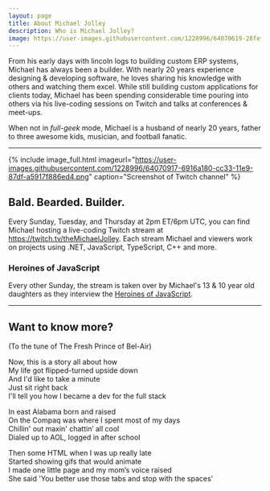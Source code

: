 ```yaml
---
layout: page
title: About Michael Jolley
description: Who is Michael Jolley?
image: https://user-images.githubusercontent.com/1228996/64070619-28fef100-cc2a-11e9-8e32-837e130722ca.png
---
```


From his early days with lincoln logs to building custom ERP systems, Michael has always been a builder. With
nearly 20 years experience designing &amp; developing software, he loves sharing his knowledge with others
and watching them excel. While still building custom applications for clients today, Michael has been spending
considerable time pouring into others via his live-coding sessions on Twitch and talks at conferences &amp; meet-ups.

When not in *full-geek* mode, Michael is a husband of nearly 20 years, father to three awesome kids, musician,
and football fanatic.

---

{% include image_full.html imageurl="https://user-images.githubusercontent.com/1228996/64070917-6916a180-cc33-11e9-87df-a5917f886ed4.png" caption="Screenshot of Twitch channel" %}

## Bald. Bearded. Builder.

Every Sunday, Tuesday, and Thursday at 2pm ET/6pm UTC, you can find Michael hosting a live-coding Twitch
stream at <a href="https://twitch.tv/theMichaelJolley" target="_blank">https://twitch.tv/theMichaelJolley</a>.
Each stream Michael and viewers work on projects using .NET, JavaScript, TypeScript, C++ and more.

### Heroines of JavaScript

Every other Sunday, the stream is taken over by Michael's 13 &amp; 10 year old daughters as they interview
the <a href="https://github.com/mtheoryx/heroines-of-javascript" target="_blank">Heroines of JavaScript</a>.


---

## Want to know more?

(To the tune of The Fresh Prince of Bel-Air)

Now, this is a story all about how<br/>
My life got flipped-turned upside down<br/>
And I'd like to take a minute<br/>
Just sit right back<br/>
I'll tell you how I became a dev for the full stack

In east Alabama born and raised<br/>
On the Compaq was where I spent most of my days<br/>
Chillin' out maxin' chattin’ all cool<br/>
Dialed up to AOL, logged in after school

Then some HTML when I was up really late<br/>
Started showing gifs that would animate<br/>
I made one little page and my mom’s voice raised<br/>
She said 'You better use those tabs and stop with the spaces'
